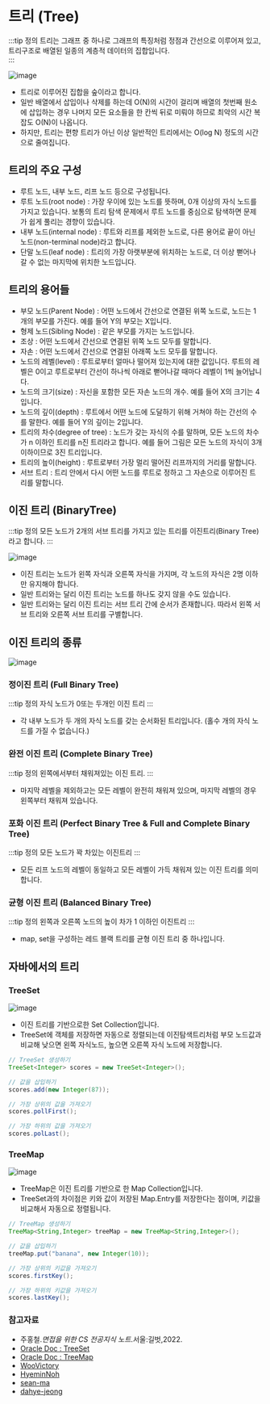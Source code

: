 # 트리 (Tree)

:::tip 정의
트리는 그래프 중 하나로 그래프의 특징처럼 정점과 간선으로 이루어져 있고, 트리구조로 배열된 일종의 계층적 데이터의 집합입니다.  
:::

![image](https://user-images.githubusercontent.com/50647845/173709044-65b85621-5379-473c-85f4-c9dfe1e88cf7.png)

- 트리로 이루어진 집합을 숲이라고 합니다.
- 일반 배열에서 삽입이나 삭제를 하는데 O(N)의 시간이 걸리며 배열의 첫번째 원소에 삽입하는 경우 나머지 모든 요소들을 한 칸씩 뒤로 미뤄야 하므로 최악의 시간 복잡도 O(N)이 나옵니다. 
- 하지만, 트리는 편향 트리가 아닌 이상 일반적인 트리에서는 O(log N) 정도의 시간으로 줄여집니다.

## 트리의 주요 구성

- 루트 노드, 내부 노드, 리프 노드 등으로 구성됩니다. 
- 루트 노드(root node) : 가장 우이에 있는 노드를 뜻하며, 0개 이상의 자식 노드를 가지고 있습니다. 보통의 트리 탐색 문제에서 루트 노드를 중심으로 탐색하면 문제가 쉽게 풀리는 경향이 있습니다.
- 내부 노드(internal node) : 루트와 리프를 제외한 노드로, 다른 용어로 끝이 아닌 노드(non-terminal node)라고 합니다.
- 단말 노드(leaf node) : 트리의 가장 아랫부분에 위치하는 노드로, 더 이상 뻗어나갈 수 없는 마지막에 위치한 노드입니다.

## 트리의 용어들

- 부모 노드(Parent Node) : 어떤 노드에서 간선으로 연결된 위쪽 노드로, 노드는 1개의 부모를 가진다. 예를 들어 Y의 부모는 X입니다.
- 형제 노드(Sibling Node) : 같은 부모를 가지는 노드입니다.
- 조상 : 어떤 노드에서 간선으로 연결된 위쪽 노드 모두를 말합니다.
- 자손 : 어떤 노드에서 간선으로 연결된 아래쪽 노드 모두를 말합니다.
- 노드의 레벨(level) : 루트로부터 얼마나 떨어져 있는지에 대한 값입니다. 루트의 레벨은 0이고 루트로부터 간선이 하나씩 아래로 뻗어나갈 때마다 레벨이 1씩 늘어납니다.
- 노드의 크기(size) : 자신을 포함한 모든 자손 노드의 개수. 예를 들어 X의 크기는 4입니다.
- 노드의 깊이(depth) : 루트에서 어떤 노드에 도달하기 위해 거쳐야 하는 간선의 수를 말한다. 예를 들어 Y의 깊이는 2입니다.
- 트리의 차수(degree of tree) : 노드가 갖는 자식의 수를 말하며, 모든 노드의 차수가 n 이하인 트리를 n진 트리라고 합니다. 예를 들어 그림은 모든 노드의 자식이 3개 이하이므로 3진 트리입니다.
- 트리의 높이(height) : 루트로부터 가장 멀리 떨어진 리프까지의 거리를 말합니다.
- 서브 트리 : 트리 안에서 다시 어떤 노드를 루트로 정하고 그 자손으로 이루어진 트리를 말합니다.

## 이진 트리 (BinaryTree)

:::tip 정의
모든 노드가 2개의 서브 트리를 가지고 있는 트리를 이진트리(Binary Tree)라고 합니다.
:::

![image](https://user-images.githubusercontent.com/50647845/173710721-b8d3d306-5f3b-4385-a508-375284d8da3a.png)

- 이진 트리는 노드가 왼쪽 자식과 오른쪽 자식을 가지며, 각 노드의 자식은 2명 이하만 유지해야 합니다.
- 일반 트리와는 달리 이진 트리는 노드를 하나도 갖지 않을 수도 있습니다.
- 일반 트리와는 달리 이진 트리는 서브 트리 간에 순서가 존재합니다. 따라서 왼쪽 서브 트리와 오른쪽 서브 트리를 구별합니다.

## 이진 트리의 종류

![image](https://user-images.githubusercontent.com/50647845/173714571-a7def4d0-247d-4749-9183-42b03aa408b3.png)

### 정이진 트리 (Full Binary Tree)

:::tip 정의
자식 노드가 0또는 두개인 이진 트리
:::

- 각 내부 노드가 두 개의 자식 노드를 갖는 순서화된 트리입니다. (홀수 개의 자식 노드를 가질 수 없습니다.)

### 완전 이진 트리 (Complete Binary Tree)

:::tip 정의
왼쪽에서부터 채워져있는 이진 트리. 
:::

- 마지막 레벨을 제외하고는 모든 레벨이 완전히 채워져 있으며, 마지막 레벨의 경우 왼쪽부터 채워져 있습니다.

### 포화 이진 트리 (Perfect Binary Tree & Full and Complete Binary Tree)

:::tip 정의
모든 노드가 꽉 차있는 이진트리
:::

- 모든 리프 노드의 레벨이 동일하고 모든 레벨이 가득 채워져 있는 이진 트리를 의미합니다.

### 균형 이진 트리 (Balanced Binary Tree)

:::tip 정의
왼쪽과 오른쪽 노드의 높이 차가 1 이하인 이진트리
:::

- map, set을 구성하는 레드 블랙 트리를 균형 이진 트리 중 하나입니다.

## 자바에서의 트리

### TreeSet

![image](https://user-images.githubusercontent.com/50647845/173713980-2e5198b2-0ddb-4884-9c38-0f8cf7925f03.png)

- 이진 트리를 기반으로한 Set Collection입니다.
- TreeSet에 객체를 저장하면 자동으로 정렬되는데 이진탐색트리처럼 부모 노드값과 비교해 낮으면 왼쪽 자식노드, 높으면 오른쪽 자식 노드에 저장합니다.

```java
// TreeSet 생성하기
TreeSet<Integer> scores = new TreeSet<Integer>();

// 값을 삽입하기
scores.add(new Integer(87));

// 가장 상위의 값을 가져오기
scores.pollFirst();

// 가장 하위의 값을 가져오기
scores.polLast();
```

### TreeMap

![image](https://user-images.githubusercontent.com/50647845/173714042-a8595100-9f6a-465b-9fe8-93d6b3bf9b74.png)

- TreeMap은 이진 트리를 기반으로 한 Map Collection입니다. 
- TreeSet과의 차이점은 키와 값이 저장된 Map.Entry를 저장한다는 점이며, 키값을 비교해서 자동으로 정렬됩니다.

```java
// TreeMap 생성하기
TreeMap<String,Integer> treeMap = new TreeMap<String,Integer>();

// 값을 삽입하기
treeMap.put("banana", new Integer(10));

// 가장 상위의 키값을 가져오기
scores.firstKey();

// 가장 하위의 키값을 가져오기
scores.lastKey();
```

### 참고자료

- 주홍철.*면접을 위한 CS 전공지식 노트*.서울:길벗,2022.
- [Oracle Doc : TreeSet](https://docs.oracle.com/en/java/javase/11/docs/api/java.base/java/util/TreeSet.html)
- [Oracle Doc : TreeMap](https://docs.oracle.com/en/java/javase/11/docs/api/java.base/java/util/TreeMap.html)
- [WooVictory](https://github.com/WooVictory/Ready-For-Tech-Interview)
- [HyeminNoh](https://github.com/HyeminNoh/Tech-Stack)
- [sean-ma](https://sean-ma.tistory.com/24)
- [dahye-jeong](https://dahye-jeong.gitbook.io/java/java/undefined/2020-03-24-tree)
